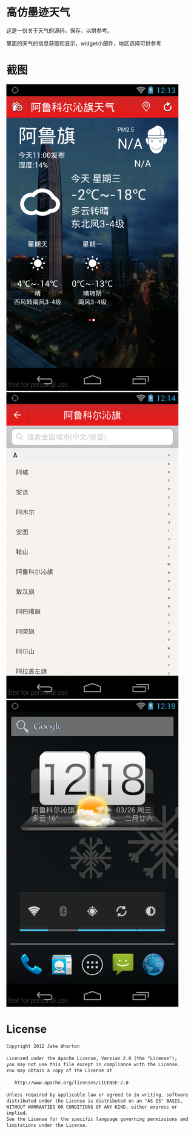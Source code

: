 高仿墨迹天气
=================

这是一份关于天气的源码，保存，以供参考。

里面的天气的信息获取和显示，widget小部件，地区选择可供参考

 



截图
============
![Example Image][1]
![Example Image][2]
![Example Image][3]


License
=======

    Copyright 2012 Jake Wharton

    Licensed under the Apache License, Version 2.0 (the "License");
    you may not use this file except in compliance with the License.
    You may obtain a copy of the License at

       http://www.apache.org/licenses/LICENSE-2.0

    Unless required by applicable law or agreed to in writing, software
    distributed under the License is distributed on an "AS IS" BASIS,
    WITHOUT WARRANTIES OR CONDITIONS OF ANY KIND, either express or implied.
    See the License for the specific language governing permissions and
    limitations under the License.





 [1]:1.png
 [2]:2.png 
 [3]:3.png
  
